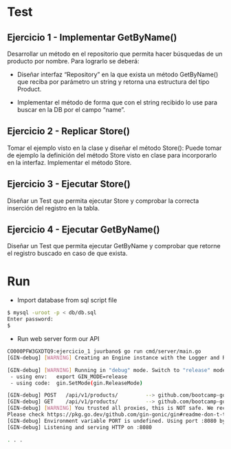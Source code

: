 # Test

## Ejercicio 1 - Implementar GetByName()
Desarrollar un método en el repositorio que permita hacer búsquedas de un producto por nombre. Para lograrlo se deberá:

-  Diseñar interfaz “Repository” en la que exista un método GetByName() que reciba por parámetro un string y retorna una estructura del tipo Product.

-  Implementar el método de forma que con el string recibido lo use para buscar en la DB por el campo “name”.



## Ejercicio 2 - Replicar Store()
Tomar el ejemplo visto en la clase y diseñar el método Store():
Puede tomar de ejemplo la definición del método Store visto en clase para incorporarlo en la interfaz.
Implementar el método Store.



## Ejercicio 3 - Ejecutar Store()
Diseñar un Test que permita ejecutar Store y comprobar la correcta inserción del registro en la tabla.

## Ejercicio 4 - Ejecutar GetByName()
Diseñar un Test que permita ejecutar GetByName y comprobar que retorne el registro buscado en caso de que exista. 

# Run

* Import database from sql script file

```bash
$ mysql -uroot -p < db/db.sql
Enter password:
$
```

* Run web server form our API

```bash
CO000PFW3GXDTQ9:ejercicio_1 juurbano$ go run cmd/server/main.go
[GIN-debug] [WARNING] Creating an Engine instance with the Logger and Recovery middleware already attached.

[GIN-debug] [WARNING] Running in "debug" mode. Switch to "release" mode in production.
 - using env:   export GIN_MODE=release
 - using code:  gin.SetMode(gin.ReleaseMode)

[GIN-debug] POST   /api/v1/products/         --> github.com/bootcamp-go/storage/cmd/server/handler.(*Product).Store.func1 (3 handlers)
[GIN-debug] GET    /api/v1/products/         --> github.com/bootcamp-go/storage/cmd/server/handler.(*Product).GetByName.func1 (3 handlers)
[GIN-debug] [WARNING] You trusted all proxies, this is NOT safe. We recommend you to set a value.
Please check https://pkg.go.dev/github.com/gin-gonic/gin#readme-don-t-trust-all-proxies for details.
[GIN-debug] Environment variable PORT is undefined. Using port :8080 by default
[GIN-debug] Listening and serving HTTP on :8080

. . .
```


